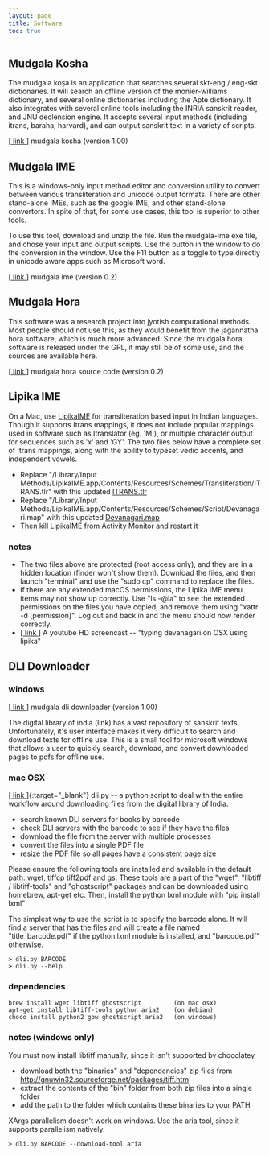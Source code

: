```yaml
---
layout: page
title: Software
toc: true
---
```


## Mudgala Kosha

The mudgala koṣa is an application that searches several skt-eng / eng-skt dictionaries. It will search an offline version of the monier-williams dictionary, and several online dictionaries including the Apte dictionary. It also integrates with several online tools including the INRIA sanskrit reader, and JNU declension engine. It accepts several input methods (including itrans, baraha, harvard), and can output sanskrit text in a variety of scripts.

[[ link ][software-mk]] mudgala kosha (version 1.00)

[software-mk]: http://old.aupasana.com/file-cabinet/mudgala-kosha-1.0.zip


## Mudgala IME

This is a windows-only input method editor and conversion utility to convert between various transliteration and unicode output formats. There are other stand-alone IMEs, such as the google IME, and other stand-alone convertors. In spite of that, for some use cases, this tool is superior to other tools.

To use this tool, download and unzip the file. Run the mudgala-ime exe file, and chose your input and output scripts. Use the button in the window to do the conversion in the window. Use the F11 button as a toggle to type directly in unicode aware apps such as Microsoft word.

[[ link ][software-ime]] mudgala ime (version 0.2)

[software-ime]: http://old.aupasana.com/file-cabinet/mudgala-ime-0.2.zip

## Mudgala Hora

This software was a research project into jyotish computational methods. Most people should not use this, as they would benefit from the jagannatha hora software, which is much more advanced. Since the mudgala hora software is released under the GPL, it may still be of some use, and the sources are available here.

[[ link ][software-hora]] mudgala hora source code (version 0.2)

[software-hora]: http://old.aupasana.com/file-cabinet/mhora-v0.2-src.zip

## Lipika IME

On a Mac, use [LipikaIME][] for transliteration based input in Indian languages. Though it supports Itrans mappings, it does not include popular mappings used in software such as Itranslator (eg. 'M'), or multiple character output for sequences such as 'x' and 'GY'. The two files below have a complete set of Itrans mappings, along with the ability to typeset vedic accents, and independent vowels.

* Replace "/Library/Input Methods/LipikaIME.app/Contents/Resources/Schemes/Transliteration/ITRANS.tlr" with this updated [ITRANS.tlr][]
* Replace "/Library/Input Methods/LipikaIME.app/Contents/Resources/Schemes/Script/Devanagari.map" with this updated [Devanagari.map][]
* Then kill LipikaIME from Activity Monitor and restart it

[LipikaIME]: https://github.com/ratreya/Lipika_IME/wiki
[ITRANS.tlr]: https://raw.githubusercontent.com/aupasana/Lipika_IME/master/Common/Resources/Schemes/Transliteration/ITRANS.tlr
[Devanagari.map]: https://raw.githubusercontent.com/aupasana/Lipika_IME/master/Common/Resources/Schemes/Script/Devanagari.map

### notes

* The two files above are protected (root access only), and they are in a hidden location (finder won't show them). Download the files, and then launch "terminal" and use the "sudo cp" command to replace the files.
* if there are any extended macOS permissions, the Lipika IME menu items may not show up correctly. Use "ls -@la" to see the extended permissions on the files you have copied, and remove them using "xattr -d [permission]". Log out and back in and the menu should now render correctly.
* [[ link ][yt]] A youtube HD screencast -- "typing devanagari on OSX using lipika"

[yt]: https://www.youtube.com/watch?v=E1GHlcYE8NQ

## DLI Downloader

### windows

[[ link ][dli]] mudgala dli downloader (version 1.00)

The digital library of india (link) has a vast repository of sanskrit texts. Unfortunately, it's user interface makes it very difficult to search and download texts for offline use. This is a small tool for microsoft windows that allows a user to quickly search, download, and convert downloaded pages to pdfs for offline use.

[dli]: https://sites.google.com/a/aupasana.com/public/software/dli

### mac OSX

[[ link ]](https://raw.githubusercontent.com/aupasana/aupasana/master/OSXScripts/dli.py){:target="_blank"}
	dli.py -- a python script to deal with the entire workflow around downloading files from the digital library of India.

* search known DLI servers for books by barcode
* check DLI servers with the barcode to see if they have the files
* download the file from the server with multiple processes
* convert the files into a single PDF file
* resize the PDF file so all pages have a consistent page size

Please ensure the following tools are installed and available in the default path: wget, tiffcp tiff2pdf and gs. These tools are a part of the "wget", "libtiff / libtiff-tools" and "ghostscript" packages and can be downloaded using homebrew, apt-get etc. Then, install the python lxml module with "pip install lxml"

The simplest way to use the script is to specify the barcode alone. It will find a server that has the files and will create a file named "title_barcode.pdf" if the python lxml module is installed, and "barcode.pdf" otherwise.

~~~
> dli.py BARCODE
> dli.py --help
~~~

### dependencies

~~~
brew install wget libtiff ghostscript         (on mac osx)
apt-get install libtiff-tools python aria2    (on debian)
choco install python2 gow ghostscript aria2   (on windows)
~~~


### notes (windows only)

You must now install libtiff manually, since it isn't supported by chocolatey

* download both the "binaries" and "dependencies" zip files from
	<br>http://gnuwin32.sourceforge.net/packages/tiff.htm
* extract the contents of the "bin" folder from both zip files into a single folder
* add the path to the folder which contains these binaries to your PATH

XArgs parallelism doesn't work on windows. Use the aria tool, since it supports parallelism natively.

~~~
> dli.py BARCODE --download-tool aria
~~~
